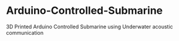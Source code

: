 # Arduino-Controlled-Submarine
3D Printed Arduino Controlled Submarine using Underwater acoustic communication
